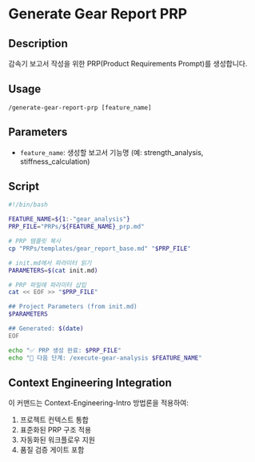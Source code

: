 # Generate Gear Report PRP

## Description
감속기 보고서 작성을 위한 PRP(Product Requirements Prompt)를 생성합니다.

## Usage
```
/generate-gear-report-prp [feature_name]
```

## Parameters
- `feature_name`: 생성할 보고서 기능명 (예: strength_analysis, stiffness_calculation)

## Script
```bash
#!/bin/bash

FEATURE_NAME=${1:-"gear_analysis"}
PRP_FILE="PRPs/${FEATURE_NAME}_prp.md"

# PRP 템플릿 복사
cp "PRPs/templates/gear_report_base.md" "$PRP_FILE"

# init.md에서 파라미터 읽기
PARAMETERS=$(cat init.md)

# PRP 파일에 파라미터 삽입
cat << EOF >> "$PRP_FILE"

## Project Parameters (from init.md)
$PARAMETERS

## Generated: $(date)
EOF

echo "✅ PRP 생성 완료: $PRP_FILE"
echo "📝 다음 단계: /execute-gear-analysis $FEATURE_NAME"
```

## Context Engineering Integration
이 커맨드는 Context-Engineering-Intro 방법론을 적용하여:
1. 프로젝트 컨텍스트 통합
2. 표준화된 PRP 구조 적용
3. 자동화된 워크플로우 지원
4. 품질 검증 게이트 포함